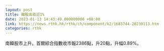 ```yaml
---
layout: post
title: 韓股高收近1%
date: 2023-01-13 14:43:49.000000000 +08:00
link: https://news.rthk.hk/rthk/ch/component/k2/1683744-20230113.htm
categories: rthk
---
```


南韓股市上升。首爾綜合指數收市報2386點，升20點，升幅0.89%。
